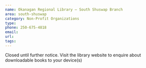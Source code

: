 ```yaml
---
name: Okanagan Regional Library – South Shuswap Branch
area: south-shuswap
category: Non-Profit Organizations
type: 
phone: 250-675-4818
email: 
url: 
tags:
---
```


Closed until further notice. Visit the library website to enquire about downloadable books to your device(s)